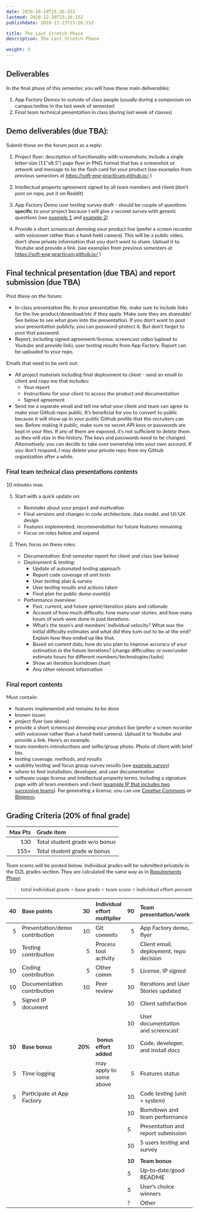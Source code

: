 ```yaml
---
date: 2020-10-19T15:26:15Z
lastmod: 2020-12-20T15:26:15Z 
publishdate: 2019-11-23T15:26:15Z

title: The Last Stretch Phase
description: The Last Stretch Phase

weight: 3
---
```


<!DOCTYPE html>
<html>
<head>
</head>
<body style="font-family: 'Lato', sans-serif;">
<h2 id="wiki_deliverables">Deliverables</h2>
<p>In the final phase of this semester, you will have these main deliverables:</p>
<ol>
<li>App Factory Demos to outside of class people (usually during a symposium on campus/online in the last week of semester)</li>
<li>Final team technical presentation in class (during last week of classes)</li>
</ol>
<h2>Demo deliverables (due TBA):</h2>
<p>Submit these on the forum post as a reply:</p>
<ol>
<li>
<p>Project flyer: description of functionality with screenshots; include a single letter-size (11"x8.5") page flyer in PNG format that has a screenshot or artwork and message to be the flash card for your product (see examples from previous semesters at <a href="https://soft-eng-practicum.github.io/" rel="noopener noreferrer nofollow ugc" target="_blank">https://soft-eng-practicum.github.io/</a> )</p>
</li>
<li>
<p>Intellectual property agreement signed by all team members and client (don't post on repo, put it on Reddit)</p>
</li>
<li>
<p>App Factory Demo user testing survey draft - should be couple of questions <strong>specific</strong> to your project because I will give a second survey with generic questions (see <a href="https://docs.google.com/forms/d/e/1FAIpQLSda5RLNFs35RlLpMeA5EtTBPzkWxi072yEbjaEUNXqXSeRPig/viewform" target="_blank" rel="noopener">example 1</a> and <a href="https://docs.google.com/forms/d/e/1FAIpQLSePguJl3fO66mWJoYL73MtCoQsw16Pa4t307IR4DIDIciePsA/viewform" target="_blank" rel="noopener">example 2</a>)</p>
</li>
<li>Provide a short screencast demoing your product live (prefer a screen recorder with voiceover rather than a hand-held camera). This will be a public video, don't show private information that you don't want to share. Upload it to Youtube and provide a link. (see examples from previous semesters at <a href="https://soft-eng-practicum.github.io/" rel="noopener noreferrer nofollow ugc" target="_blank">https://soft-eng-practicum.github.io/</a> )</li>
</ol>
<h2 id="wiki_final_submission_deadline_.28midnight.2C_wed_may_1st.29">Final technical presentation (due TBA) and report submission (due TBA)</h2>
<p>Post these on the forum:</p>
<ul>
<li>In-class presentation file. In your presentation file, make sure to include links for the live product/download/etc if they apply. Make sure they are shareable! See below to see what goes into the presentation. If you don't want to post your presentation publicly, you can password-protect it. But don't forget to post that password.</li>
<li>Report, including signed agreement/license, screencast video (upload to Youtube and provide link), user testing results from App Factory. Report can be uploaded to your repo.</li>
</ul>
<p>Emails that need to be sent out:</p>
<ul>
<li>All project materials including final deployment to client - send an email to client and copy me that includes:
<ul>
<li>Your report</li>
<li>Instructions for your client to access the product and documentation</li>
<li>Signed agreement</li>
</ul>
</li>
<li>Send me a separate email and tell me what your client and team can agree to make your Github repo public. It's beneficial for you to convert to public because it will show up in your public Github profile that the recruiters can see. Before making it public, make sure no secret API keys or passwords are kept in your files. If any of them are exposed, it's not sufficient to delete them as they will stay in the history. The keys and passwords need to be changed. Alternatively, you can decide to take over ownership into your own account. If you don't respond, I may delete your private repo from my Github organization after a while.</li>
</ul>
<h3>Final team technical class presentations contents</h3>
<p>10 minutes max.</p>
<ol>
<li>
<p>Start with a quick update on:</p>
<ul>
<li>Reminder about your project and motivation</li>
<li>Final versions and changes in code architecture, data model, and UI/UX design</li>
<li>Features implemented, recommendation for future features remaining</li>
<li>Focus on roles below and expand</li>
</ul>
</li>
<li>
<p>Then, focus on these roles:</p>
<ul>
<li>Documentation: End-semester report for client and class (see below)</li>
<li>Deployment &amp; testing:
<ul>
<li>Update of automated testing approach</li>
<li>Report code coverage of unit tests</li>
<li>User testing plan &amp; survey</li>
<li>User testing results and actions taken</li>
<li>Final plan for public demo event(s)</li>
</ul>
</li>
<li>Performance overview:
<ul>
<li>Past, current, and future sprint/iteration plans and rationale</li>
<li>Account of how much difficulty, how many user stories, and how many hours of work were done in past iterations.</li>
<li>What's the team's and members' individual velocity? What was the initial difficulty estimates and what did they turn out to be at the end? Explain how they ended up like that.</li>
<li>Based on current data, how do you plan to improve accuracy of your estimation in the future iterations? (change difficulties or over/under estimate hours for different members/technologies/tasks)</li>
<li>Show an iteration burndown chart</li>
<li>Any other relevant information</li>
</ul>
</li>
</ul>
</li>
</ol>
<h3 id="wiki_final_report">Final report contents</h3>
<p>Must contain:</p>
<ul>
<li>features implemented and remains to be done</li>
<li>known issues</li>
<li>project flyer (see above)</li>
<li>provide a short screencast demoing your product live (prefer a screen recorder with voiceover rather than a hand-held camera). Upload it to Youtube and provide a link. Here's an example.</li>
<li>team members introductions and selfie/group photo. Photo of client with brief bio.</li>
<li>testing coverage, methods, and results</li>
<li>usability testing and focus group survey results (see <a href="https://www.surveymonkey.com/r/X22YHJ9" rel="nofollow">example survey</a>)</li>
<li>where to find installation, developer, and user documentation</li>
<li>software usage license and intellectual property terms, including a signature page with all team members and client (<a href="https://ggcedu-my.sharepoint.com/:b:/g/personal/cgunay_ggc_edu/EdyubF18saBFpK4e-rS78z4BOwIxSgkJuL-iQ5kymX_NEQ?e=xdPRhL" rel="nofollow">example IP that includes two successive teams</a>). For generating a license, you can use <a href="https://creativecommons.org/share-your-work/" rel="nofollow">Creative Commons</a> or <a href="https://www.binpress.com/license/generator" rel="nofollow">Binpress</a>.</li>
</ul>
<h2 id="wiki_grading_criteria">Grading Criteria (20% of final grade)</h2>
<table>
<thead>
<tr>
<th align="right"><strong>Max Pts</strong></th>
<th align="left"><strong>Grade item</strong></th>
</tr>
</thead>
<tbody>
<tr>
<td align="right">130</td>
<td align="left">Total student grade w/o bonus</td>
</tr>
<tr>
<td align="right">155+</td>
<td align="left">Total student grade w bonus</td>
</tr>
</tbody>
</table>
<p>Team scores will be posted below. Individual grades will be submitted privately in the D2L grades section. They are calculated the same way as in <a href="/d2l/le/content/1802600/viewContent/27708709/View" target="_self">Requirements Phase</a>:</p>
<blockquote>
<p><strong>total individual grade</strong> = <strong>base grade</strong> + <strong>team score</strong> &times; <strong>individual effort percent</strong></p>
</blockquote>
<table>
<thead>
<tr>
<th align="right"><strong>40</strong></th>
<th align="left"><strong>Base points</strong></th>
<th align="right"><strong>30</strong></th>
<th align="left"><strong>Individual effort multiplier</strong></th>
<th align="right"><strong>90</strong></th>
<th align="left"><strong>Team presentation/work</strong></th>
</tr>
</thead>
<tbody>
<tr>
<td align="right">5</td>
<td align="left">Presentation/demo contribution</td>
<td align="right">10</td>
<td align="left">Git commits</td>
<td align="right">5</td>
<td align="left">App Factory demo, flyer</td>
</tr>
<tr>
<td align="right">10</td>
<td align="left">Testing contribution</td>
<td align="right">5</td>
<td align="left">Process tool activity</td>
<td align="right">5</td>
<td align="left">Client email, deployment, repo decision</td>
</tr>
<tr>
<td align="right">10</td>
<td align="left">Coding contribution</td>
<td align="right">5</td>
<td align="left">Other comm</td>
<td align="right">5</td>
<td align="left">License, IP signed</td>
</tr>
<tr>
<td align="right">10</td>
<td align="left">Documentation contribution</td>
<td align="right">10</td>
<td align="left">Peer review</td>
<td align="right">10</td>
<td align="left">Iterations and User Stories updated</td>
</tr>
<tr>
<td style="text-align: right; vertical-align: middle;">5</td>
<td>Signed IP document</td>
<td></td>
<td></td>
<td>10</td>
<td>Client satisfaction</td>
</tr>
<tr>
<td align="right"></td>
<td align="left"></td>
<td align="right"></td>
<td align="left"></td>
<td align="right">10</td>
<td align="left">User documentation and screencast</td>
</tr>
<tr>
<td align="right"><strong>10</strong></td>
<td align="left"><strong>Base bonus</strong></td>
<td align="right"><strong>20%</strong></td>
<td align="left"><strong>&nbsp;bonus effort added<br /></strong></td>
<td align="right">10</td>
<td align="left">Code, developer, and install docs</td>
</tr>
<tr>
<td align="right">5</td>
<td align="left">Time logging</td>
<td align="right"></td>
<td align="left">may apply to some above</td>
<td align="right">5</td>
<td align="left">Features status</td>
</tr>
<tr>
<td align="right">5</td>
<td align="left">Participate at App Factory</td>
<td align="right"></td>
<td align="left"></td>
<td align="right">10</td>
<td align="left">Code testing (unit + system)</td>
</tr>
<tr>
<td></td>
<td></td>
<td></td>
<td></td>
<td>10</td>
<td>Burndown and team performance</td>
</tr>
<tr>
<td></td>
<td></td>
<td></td>
<td></td>
<td>5</td>
<td>Presentation and report submission</td>
</tr>
<tr>
<td></td>
<td></td>
<td></td>
<td></td>
<td>10</td>
<td>5 users testing and survey</td>
</tr>
<tr>
<td></td>
<td></td>
<td></td>
<td></td>
<td></td>
<td></td>
</tr>
<tr>
<td></td>
<td></td>
<td></td>
<td></td>
<td><strong>10</strong></td>
<td><strong>Team bonus</strong></td>
</tr>
<tr>
<td></td>
<td></td>
<td></td>
<td></td>
<td>5<strong><br /></strong></td>
<td>Up-to-date/good README</td>
</tr>
<tr>
<td></td>
<td></td>
<td></td>
<td></td>
<td>5<strong><br /></strong></td>
<td>User's choice winners</td>
</tr>
<tr>
<td></td>
<td></td>
<td></td>
<td></td>
<td>?<strong><br /></strong></td>
<td>Other</td>
</tr>
</tbody>
</table>
</body>
</html>
